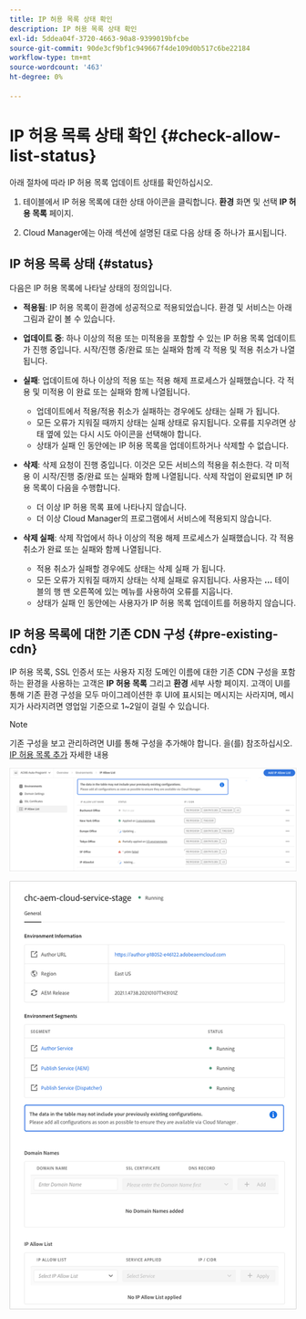 ```yaml
---
title: IP 허용 목록 상태 확인
description: IP 허용 목록 상태 확인
exl-id: 5ddea04f-3720-4663-90a8-9399019bfcbe
source-git-commit: 90de3cf9bf1c949667f4de109d0b517c6be22184
workflow-type: tm+mt
source-wordcount: '463'
ht-degree: 0%

---
```


# IP 허용 목록 상태 확인 {#check-allow-list-status}

아래 절차에 따라 IP 허용 목록 업데이트 상태를 확인하십시오.

1. 테이블에서 IP 허용 목록에 대한 상태 아이콘을 클릭합니다. **환경** 화면 및 선택 **IP 허용 목록** 페이지.

1. Cloud Manager에는 아래 섹션에 설명된 대로 다음 상태 중 하나가 표시됩니다.

## IP 허용 목록 상태 {#status}

다음은 IP 허용 목록에 나타날 상태의 정의입니다.

* **적용됨**: IP 허용 목록이 환경에 성공적으로 적용되었습니다.  환경 및 서비스는 아래 그림과 같이 볼 수 있습니다.

* **업데이트 중**: 하나 이상의 적용 또는 미적용을 포함할 수 있는 IP 허용 목록 업데이트가 진행 중입니다. 시작/진행 중/완료 또는 실패와 함께 각 적용 및 적용 취소가 나열됩니다.

* **실패**: 업데이트에 하나 이상의 적용 또는 적용 해제 프로세스가 실패했습니다. 각 적용 및 미적용 이 완료 또는 실패와 함께 나열됩니다.
   * 업데이트에서 적용/적용 취소가 실패하는 경우에도 상태는 실패 가 됩니다.
   * 모든 오류가 지워질 때까지 상태는 실패 상태로 유지됩니다. 오류를 지우려면 상태 옆에 있는 다시 시도 아이콘을 선택해야 합니다.
   * 상태가 실패 인 동안에는 IP 허용 목록을 업데이트하거나 삭제할 수 없습니다.

* **삭제**: 삭제 요청이 진행 중입니다. 이것은 모든 서비스의 적용을 취소한다. 각 미적용 이 시작/진행 중/완료 또는 실패와 함께 나열됩니다.
삭제 작업이 완료되면 IP 허용 목록이 다음을 수행합니다.
   * 더 이상 IP 허용 목록 표에 나타나지 않습니다.
   * 더 이상 Cloud Manager의 프로그램에서 서비스에 적용되지 않습니다.

* **삭제 실패**: 삭제 작업에서 하나 이상의 적용 해제 프로세스가 실패했습니다. 각 적용 취소가 완료 또는 실패와 함께 나열됩니다.

   * 적용 취소가 실패할 경우에도 상태는 삭제 실패 가 됩니다.
   * 모든 오류가 지워질 때까지 상태는 삭제 실패로 유지됩니다. 사용자는 **...** 테이블의 행 맨 오른쪽에 있는 메뉴를 사용하여 오류를 지웁니다.
   * 상태가 실패 인 동안에는 사용자가 IP 허용 목록 업데이트를 허용하지 않습니다.

## IP 허용 목록에 대한 기존 CDN 구성 {#pre-existing-cdn}

IP 허용 목록, SSL 인증서 또는 사용자 지정 도메인 이름에 대한 기존 CDN 구성을 포함하는 환경을 사용하는 고객은 **IP 허용 목록** 그리고 **환경** 세부 사항 페이지. 고객이 UI를 통해 기존 환경 구성을 모두 마이그레이션한 후 UI에 표시되는 메시지는 사라지며, 메시지가 사라지려면 영업일 기준으로 1~2일이 걸릴 수 있습니다.

>[!NOTE]
>기존 구성을 보고 관리하려면 UI를 통해 구성을 추가해야 합니다. 을(를) 참조하십시오. [IP 허용 목록 추가](/help/implementing/cloud-manager/ip-allow-lists/add-ip-allow-lists.md) 자세한 내용

![](/help/implementing/cloud-manager/assets/ip-allow-list-message1.png)

![](/help/implementing/cloud-manager/assets/ip-allow-list-message2.png)
